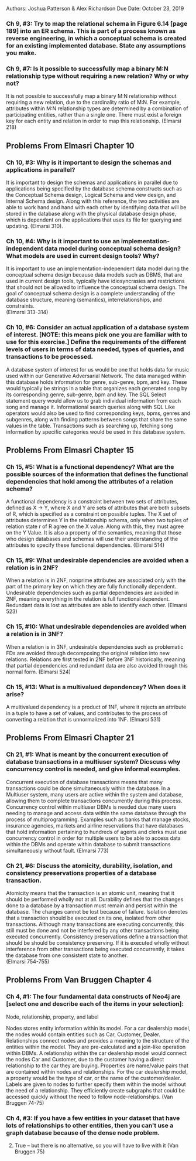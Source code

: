 Authors: Joshua Patterson & Alex Richardson
Due Date: October 23, 2019

### Ch 9, #3: Try to map the relational schema in Figure 6.14 [page 189] into an ER schema. This is part of a process known as reverse engineering, in which a conceptual schema is created for an existing implemented database. State any assumptions you make.

 
### Ch 9, #7: Is it possible to successfully map a binary M:N relationship type without requiring a new relation? Why or why not?
It is not possible to successfully map a binary M:N relationship without requiring a new relation, due to the cardinality ratio of M:N. For example, attributes within M:N relationship types are determined by a combination of participating entities, rather than a single one. There must exist a foreign key for each entity and relation in order to map this relationship.
(Elmarsi 218)


## Problems From Elmasri Chapter 10
### Ch 10, #3: Why is it important to design the schemas and applications in parallel?
It is important to design the schemas and applications in parallel due to applications being specified by the database schema constructs such as the Conceptual Schema design, Logical Schema and view design, and Internal Schema design. Along with this reference, the two activities are able to work hand and hand with each other by identifying data that will be stored in the database along with the physical database design phase, which is dependent on the applications that uses its file for querying and updating. 
(Elmarsi 310).	

### Ch 10, #4: Why is it important to use an implementation-independent data model during conceptual schema design? What models are used in current design tools? Why?
It is important to use an implementation-independent data model during the conceptual schema design because data models such as DBMS, that are used in current design tools, typically have idiosyncrasies and restrictions that should not be allowed to influence the conceptual schema design. The goal of conceptual schema design is a complete understanding of the database structure, meaning (semantics), interrelationships, and constraints.		
(Elmarsi 313-314)

### Ch 10, #6: Consider an actual application of a database system of interest. [NOTE: this means pick one you are familiar with to use for this exercise.] Define the requirements of the different levels of users in terms of data needed, types of queries, and transactions to be processed.
A database system of interest for us would be one that holds data for music used within our Generative Adversarial Network. The data managed within this database holds information for genre, sub-genre, bpm, and key. These would typically be strings in a table that organizes each generated song by its corresponding genre, sub-genre, bpm and key. The SQL Select statement query would allow us to grab individual information from each song and manage it. Informational search queries along with SQL Like operators would also be used to find corresponding keys, bpms, genres and subgenres, along with finding patterns between songs that share the same values in the table. Transactions such as searching up, fetching song information by specific categories would be used in this database system.
 
## Problems From Elmasri Chapter 15
### Ch 15, #5: What is a functional dependency? What are the possible sources of the information that defines the functional dependencies that hold among the attributes of a relation schema?
A functional dependency is a constraint between two sets of attributes, defined as X → Y, where X and Y are sets of attributes that are both subsets of R, which is specified as a constraint on possible tuples. The X set of attributes determines Y in the relationship schema, only when two tuples  of relation state r of R agree on the X value. Along with this, they must agree on the Y Value. It is also a property of the semantics, meaning that those who design databases and schemas will use their understanding of the attributes to specify these functional dependencies. 
(Elmarsi 514)

### Ch 15, #9: What undesirable dependencies are avoided when a relation is in 2NF?
When a relation is in 2NF, nonprime attributes are associated only with the part of the primary key on which they are fully functionally dependent. Undesirable dependencies such as partial dependencies are avoided in 2NF, meaning everything in the relation is full functional dependent. Redundant data is lost as attributes are able to identify each other.
(Elmarsi 523)

### Ch 15, #10: What undesirable dependencies are avoided when a relation is in 3NF?
When a relation is in 3NF, undesirable dependencies such as problematic FDs are avoided through decomposing the original relation into new relations. Relations are first tested in 2NF before 3NF historically, meaning that partial dependencies and redundant data are also avoided through this normal form.
(Elmarsi 524)

### Ch 15, #13: What is a multivalued dependencey? When does it arise?
A multivalued dependency is a product of 1NF, where it rejects an attribute in a tuple to have a set of values, and contributes to the process of converting a relation that is unnormalized into 1NF. 
(Elmarsi 531)

## Problems From Elmasri Chapter 21
### Ch 21, #1: What is meant by the concurrent execution of database transactions in a multiuser system? Dicscuss why concurrency control is needed, and give informal examples.
Concurrent execution of database transactions means that many transactions could be done simultaneously within the database. In a Multiuser system, many users are active within the system and database, allowing them to complete transactions concurrently during this process. Concurrency control within multiuser DBMs is needed due many users needing to manage and access data within the same database through the process of multiprogramming. Examples such as banks that manage stocks, insurance agencies, markets and airline reservations that have databases that hold information pertaining to hundreds of agents and clerks must use concurrency control in order for multiple users to be able to access data within the DBMs and operate within database to submit transactions simultaneously without fault.
(Elmarsi 773)

### Ch 21, #6: Discuss the atomicity, durability, isolation, and consistency preservations properties of a database transaction.
Atomicity means that the transaction is an atomic unit, meaning that it should be performed wholly not at all. Durability defines that the changes done to a database by a transaction must remain and persist within the database. The changes cannot be lost because of failure. Isolation denotes that a transaction should be executed on its one, isolated from other transactions. Although many transactions are executing concurrently, this still must be done and not be interfered by any other transactions being executed concurrently. Consistency preservations define a transaction that should be should be consistency preserving. If it is executed wholly without interference from other transactions being executed concurrently, it takes the database from one consistent state to another.		
(Elmarsi 754-755)
 
## Problems From Van Bruggen Chapter 4
### Ch 4, #1: The four fundamental data constructs of Neo4j are [select one and describe each of the items in your selection]:

Node, relationship, property, and label

Nodes stores entity information within its model. For a car dealership model, the nodes would contain entities such as Car, Customer, Dealer. 
 Relationships connect nodes and provides a meaning to the structure of the entities within the model. They are pre-calculated and a join-like operation within DBMs. A relationship within the car dealership model would connect the nodes Car and Customer, due to the customer having a direct relationship to the car they are buying.
Properties are name/value pairs that are contained within nodes and relationships. For the car dealership model, a property would be the type of car, or the name of the customer/dealer.
Labels are given to nodes to further specify them within the model without the need of a relationship. They efficiently create subgraphs that could be accessed quickly without the need to follow node-relationships.
(Van Bruggen 74-75)

### Ch 4, #3: If you have a few entities in your dataset that have lots of relationships to other entities, then you can't use a graph database because of the dense node problem.

2. True – but there is no alternative, so you will have to live with it
(Van Bruggen 75)
